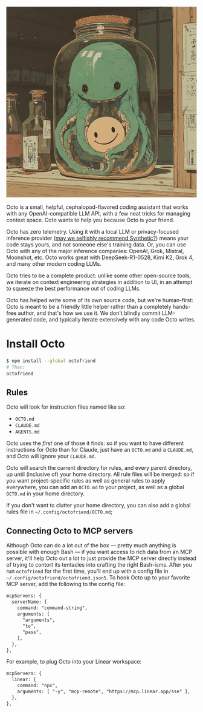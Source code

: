 ![octofriend](./octofriend.png)

Octo is a small, helpful, cephalopod-flavored coding assistant that works with
any OpenAI-compatible LLM API, with a few neat tricks for managing context
space. Octo wants to help you because Octo is your friend.

Octo has zero telemetry. Using it with a local LLM or privacy-focused inference
provider ([may we selfishly recommend Synthetic?](https://synthetic.new)) means
your code stays yours, and not someone else's training data. Or, you can use
Octo with any of the major inference companies: OpenAI, Grok, Mistral,
Moonshot, etc. Octo works great with DeepSeek-R1-0528, Kimi K2, Grok 4, and
many other modern coding LLMs.

Octo tries to be a complete product: unlike some other open-source tools, we
iterate on context engineering strategies in addition to UI, in an attempt to
squeeze the best performance out of coding LLMs.

Octo has helped write some of its own source code, but we're human-first: Octo
is meant to be a friendly little helper rather than a completely hands-free
author, and that's how we use it. We don't blindly commit LLM-generated code,
and typically iterate extensively with any code Octo writes.

# Install Octo
```bash
$ npm install --global octofriend
# Then:
octofriend
```

## Rules

Octo will look for instruction files named like so:

- `OCTO.md`
- `CLAUDE.md`
- `AGENTS.md`

Octo uses the *first* one of those it finds: so if you want to have different
instructions for Octo than for Claude, just have an `OCTO.md` and a
`CLAUDE.md`, and Octo will ignore your `CLAUDE.md`.

Octo will search the current directory for rules, and every parent directory,
up until (inclusive of) your home directory. All rule files will be merged: so
if you want project-specific rules as well as general rules to apply
everywhere, you can add an `OCTO.md` to your project, as well as a global
`OCTO.md` in your home directory.

If you don't want to clutter your home directory, you can also add a global
rules file in `~/.config/octofriend/OCTO.md`;

## Connecting Octo to MCP servers

Although Octo can do a lot out of the box — pretty much anything is possible
with enough Bash — if you want access to rich data from an MCP server, it'll
help Octo out a lot to just provide the MCP server directly instead of trying
to contort its tentacles into crafting the right Bash-isms. After you run
`octofriend` for the first time, you'll end up with a config file in
`~/.config/octofriend/octofriend.json5`. To hook Octo up to your favorite MCP
server, add the following to the config file:

```json5
mcpServers: {
  serverName: {
    command: "command-string",
    arguments: [
      "arguments",
      "to",
      "pass",
    ],
  },
},
```

For example, to plug Octo into your Linear workspace:

```json5
mcpServers: {
  linear: {
    command: "npx",
    arguments: [ "-y", "mcp-remote", "https://mcp.linear.app/sse" ],
  },
},
```
